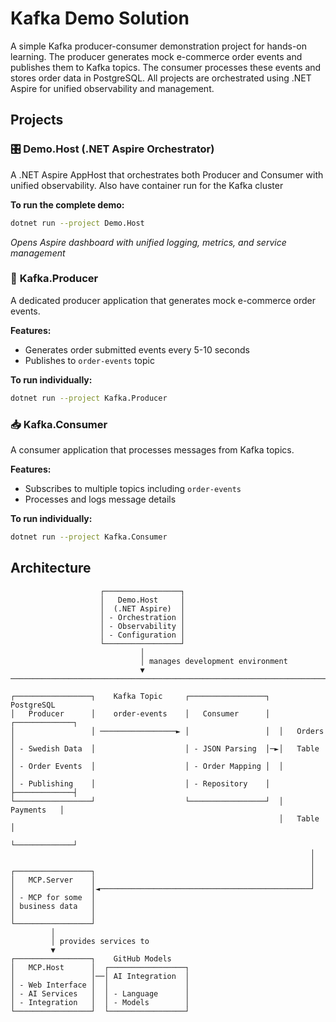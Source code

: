 # Kafka Demo Solution

A simple Kafka producer-consumer demonstration project for hands-on learning. The producer generates mock e-commerce order events and publishes them to Kafka topics. The consumer processes these events and stores order data in PostgreSQL. All projects are orchestrated using .NET Aspire for unified observability and management.

## Projects

### 🎛️ **Demo.Host** (.NET Aspire Orchestrator)
A .NET Aspire AppHost that orchestrates both Producer and Consumer with unified observability. Also have container run for the Kafka cluster

**To run the complete demo:**
```bash
dotnet run --project Demo.Host
```
*Opens Aspire dashboard with unified logging, metrics, and service management*

### 🚀 **Kafka.Producer**
A dedicated producer application that generates mock e-commerce order events.

**Features:**
- Generates order submitted events every 5-10 seconds
- Publishes to `order-events` topic

**To run individually:**
```bash
dotnet run --project Kafka.Producer
```

### 📥 **Kafka.Consumer**
A consumer application that processes messages from Kafka topics.

**Features:**
- Subscribes to multiple topics including `order-events`
- Processes and logs message details


**To run individually:**
```bash
dotnet run --project Kafka.Consumer
```

## Architecture

```
                    ┌─────────────────┐
                    │   Demo.Host     │
                    │  (.NET Aspire)  │
                    │ - Orchestration │
                    │ - Observability │
                    │ - Configuration │
                    └─────────────────┘
                             │
                             │ manages development environment
                             ▼
────────────────────────────────────────────────────────────────────────────

┌─────────────────┐    Kafka Topic     ┌─────────────────┐    PostgreSQL
│   Producer      │    order-events    │   Consumer      │  ┌─────────────┐
│                 │ ─────────────────► │                 │  │   Orders    │
│ - Swedish Data  │                    │ - JSON Parsing  │─►│   Table     │
│ - Order Events  │                    │ - Order Mapping │  │             │
│ - Publishing    │                    │ - Repository    │  ├─────────────┤
└─────────────────┘                    └─────────────────┘  │  Payments   │
                                                            │   Table     │
                                                            └─────────────┘
                                                                   │
                                                                   │
┌─────────────────┐                                                │
│   MCP.Server    │                                                │
│                 │◄───────────────────────────────────────────────┘
│ - MCP for some  │
│ business data   │
│                 │
└─────────────────┘
         │
         │ provides services to
         ▼
┌─────────────────┐    GitHub Models
│   MCP.Host      │  ┌─────────────────┐
│                 │──│ AI Integration  │
│ - Web Interface │  │                 │
│ - AI Services   │  │ - Language      │
│ - Integration   │  │ - Models        │
└─────────────────┘  └─────────────────┘
```
